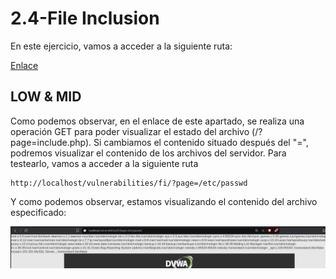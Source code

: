 
# 2.4-File Inclusion

En este ejercicio, vamos a acceder a la siguiente ruta:

[Enlace](http://localhost/vulnerabilities/fi/?page=include.php)

## LOW & MID

Como podemos observar, en el enlace de este apartado, se realiza una operación GET para poder visualizar el estado del archivo (/?page=include.php). Si cambiamos el contenido situado después del "=", podremos visualizar el contenido de los archivos del servidor. Para testearlo, vamos a acceder a la siguiente ruta

    http://localhost/vulnerabilities/fi/?page=/etc/passwd

Y como podemos observar, estamos visualizando el contenido del archivo especificado:

![Imagen](./images/2.4.1_FI.png)


